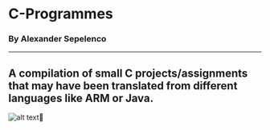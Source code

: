 # C-Programmes
### By Alexander Sepelenco
---
A compilation of small C projects/assignments that may have been translated from different languages like ARM or Java.
---
![alt text](https://simple.wikipedia.org/wiki/C_(programming_language)#/media/File:C_Programming_Language.svg "Logo Title Text 1 ")
